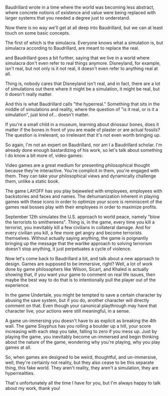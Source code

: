 Baudrillard wrote in a time where the world was becoming less abstract, where concrete notions of existence and value were being replaced with larger systems that you needed a degree just to understand.

Now there is no way we'll get at all deep into Baudrillard, but we can at least touch on some basic concepts. 

The first of which is the simulacra. Everyone knows what a simulation is, but simulacra according to Baudrillard, are meant to replace the real.

and Baudrillard goes a bit further, saying that we live in a world where simulacra don't even refer to real things anymore. Disneyland, for example, isn't real, but not only is it not real, it doesn't even refer to anything real at all.

Thing is, nobody cares that Disneyland isn't real, and in fact, there are a lot of simulations out there where it might be a simulation, it might be real, but it doesn't really matter.

And this is what Baudrillard calls "the hyperreal." Something that sits in the middle of simulations and reality, where the question of "is it real, or is it a simulation", just kind of... doesn't matter.

If you're a small child in a museum, learning about dinosaur bones, does it matter if the bones in front of you are made of plaster or are actual fossils? The question is irrelevant, so irrelevant that it's not even worth bringing up.

So again, I'm not an expert on Baudrillard, nor am I a Baudrillard scholar. I'm already done enough bastardizing of his work, so let's talk about something I do know a bit more of, video games:

Video games are a great medium for presenting philosophical thought because they're interactive. You're complicit in them, you're engaged with them. They can take your philosophical views and dynamically challenge them, unlike a static book.

The game LAYOFF has you play bejeweled with employees, employees with backstories and faces and names. The dehumanization inherent in playing games with these icons in order to optimize your score is reminiscent of the games real bosses play with their employees in order to maximize profits.

September 12th simulates the U.S. approach to world peace, namely "blow the terrorists to smithereens". Thing is, in the game, every time you kill a terrorist, you inevitably kill a few civilians in collateral damage. And for every civilian you kill, a few more get angry and become terrorists themselves. Without actually saying anything, the game is poignantly bringing up the message that the warlike approach to solving terrorism doesn't stop anything, it just perpetuates a cycle of violence.

Now let's come back to Baudrillard a bit, and talk about a new approach to design. Games are supposed to be immersive, right? Well, a lot of work done by game philosophers like Wilson, Sicart, and Khaled is actually showing that, if you want your game to comment on real life issues, then maybe the best way to do that is to intentionally pull the player out of the experience.

In the game Undertale, you might be tempted to save a certain character by abusing the save system, but if you do, another character will directly comment on that. Even though your canonical playthrough may have that character live, your actions were still meaningful, in a sense.

A game un-immersing you doesn't have to as explicit as breaking the 4th wall. The game Sisyphus has you rolling a boulder up a hill, your score increasing with each step you take, falling to zero if you mess up. Just by playing the game, you inevitably become un-immersed and begin thinking about the nature of the game, wondering why you're playing, why you play games at all.

So, when games are designed to be weird, thoughtful, and un-immersive, well, they're certainly not reality, but they also cease to be this separate thing, this fake world. They aren't reality, they aren't a simulation, they are hyperrealities.

That's unfortunately all the time I have for you, but I'm always happy to talk about my work, thank you!

